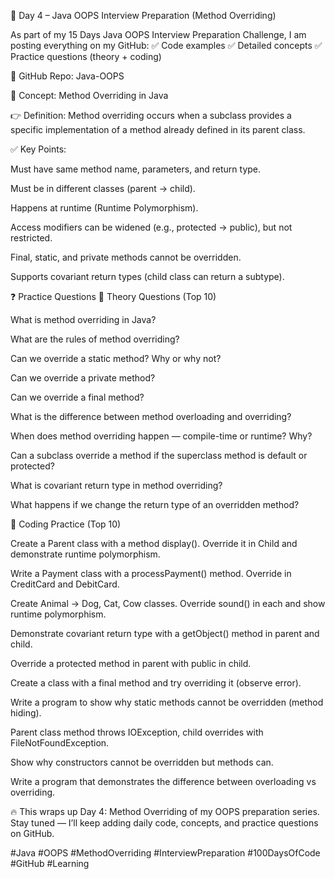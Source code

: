 🚀 Day 4 – Java OOPS Interview Preparation (Method Overriding)

As part of my 15 Days Java OOPS Interview Preparation Challenge, I am posting everything on my GitHub:
✅ Code examples
✅ Detailed concepts
✅ Practice questions (theory + coding)

🔗 GitHub Repo: Java-OOPS

📘 Concept: Method Overriding in Java

👉 Definition: Method overriding occurs when a subclass provides a specific implementation of a method already defined in its parent class.

✅ Key Points:

Must have same method name, parameters, and return type.

Must be in different classes (parent → child).

Happens at runtime (Runtime Polymorphism).

Access modifiers can be widened (e.g., protected → public), but not restricted.

Final, static, and private methods cannot be overridden.

Supports covariant return types (child class can return a subtype).



❓ Practice Questions
🔹 Theory Questions (Top 10)

What is method overriding in Java?

What are the rules of method overriding?

Can we override a static method? Why or why not?

Can we override a private method?

Can we override a final method?

What is the difference between method overloading and overriding?

When does method overriding happen — compile-time or runtime? Why?

Can a subclass override a method if the superclass method is default or protected?

What is covariant return type in method overriding?

What happens if we change the return type of an overridden method?


🔹 Coding Practice (Top 10)

Create a Parent class with a method display(). Override it in Child and demonstrate runtime polymorphism.

Write a Payment class with a processPayment() method. Override in CreditCard and DebitCard.

Create Animal → Dog, Cat, Cow classes. Override sound() in each and show runtime polymorphism.

Demonstrate covariant return type with a getObject() method in parent and child.

Override a protected method in parent with public in child.

Create a class with a final method and try overriding it (observe error).

Write a program to show why static methods cannot be overridden (method hiding).

Parent class method throws IOException, child overrides with FileNotFoundException.

Show why constructors cannot be overridden but methods can.

Write a program that demonstrates the difference between overloading vs overriding.

🔥 This wraps up Day 4: Method Overriding of my OOPS preparation series.
Stay tuned — I’ll keep adding daily code, concepts, and practice questions on GitHub.

#Java #OOPS #MethodOverriding #InterviewPreparation #100DaysOfCode #GitHub #Learning